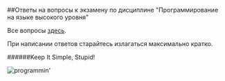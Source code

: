 ##Ответы на вопросы к экзамену по дисциплине "Программирование на языке высокого уровня"

Все вопросы [здесь](https://github.com/tpk-coders/networking-software/blob/master/questions.md).

При написании ответов старайтесь излагаться максимально кратко.

######Keep It Simple, Stupid!

![programmin'](https://pp.vk.me/c312919/v312919107/ce3/78voclh7YQg.jpg)